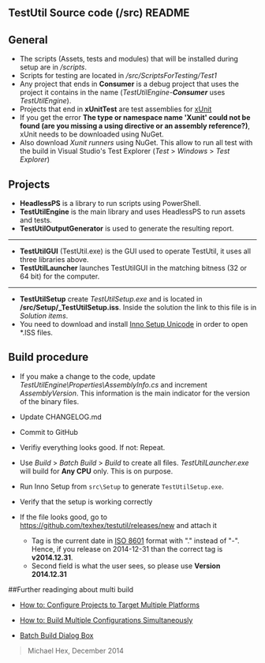 ## TestUtil Source code (/src) README


## General

 - The scripts (Assets, tests and modules) that will be installed during setup are in _/scripts_.
 - Scripts for testing are located in _/src/ScriptsForTesting/Test1_
 - Any project that ends in **Consumer** is a debug project that uses the project it contains in the name (_TestUtilEngine-**Consumer**_ uses _TestUtilEngine_).
 - Projects that end in **xUnitTest** are test assemblies for [xUnit](https://github.com/xunit/xunit)
 - If you get the error __The type or namespace name 'Xunit' could not be found (are you missing a using directive or an assembly reference?)__, xUnit needs to be downloaded using NuGet.
 - Also download _Xunit runners_ using NuGet. This allow to run all test with the build in Visual Studio's Test Explorer (_Test_ > _Windows_ > _Test Explorer_)


## Projects
 - **HeadlessPS** is a library to run scripts using PowerShell.
 - **TestUtilEngine** is the main library and uses HeadlessPS to run assets and tests.
 - **TestUtilOutputGenerator** is used to generate the resulting report.
 *** 
 - **TestUtilGUI** (TestUtil.exe) is the GUI used to operate TestUtil, it uses all three libraries above.
 - **TestUtilLauncher** launches TestUtilGUI in the matching bitness (32 or 64 bit) for the computer.
 ***
 - **TestUtilSetup** create _TestUtilSetup.exe_ and is located in **/src/Setup/_TestUtilSetup.iss**. Inside the solution the link to this file is in _Solution items_. 
 - You need to download and install [Inno Setup Unicode](http://www.jrsoftware.org/isdl.php) in order to open *.ISS files.
  

## Build procedure

  - If you make a change to the code, update _TestUtilEngine\Properties\AssemblyInfo.cs_ and increment _AssemblyVersion_. This information is the main indicator for the version of the binary files. 
  
  - Update CHANGELOG.md

  - Commit to GitHub
  
  - Verifiy everything looks good. If not: Repeat.  
  
  - Use _Build_ > _Batch Build_ > _Build_ to create all files. _TestUtilLauncher.exe_ will build for **Any CPU** only. This is on purpose. 

  - Run Inno Setup from `src\Setup` to generate `TestUtilSetup.exe`.

  - Verify that the setup is working correctly
   
  - If the file looks good, go to https://github.com/texhex/testutil/releases/new and attach it  
     
     - Tag is the current date in [ISO 8601](http://xkcd.com/1179/) format with "." instead of "-". Hence, if you release on 2014-12-31 than the correct tag is **v2014.12.31**.  
     - Second field is what the user sees, so please use **Version 2014.12.31**
   
    
    
##Further readinging about multi build
 
  * [How to: Configure Projects to Target Multiple Platforms](http://msdn.microsoft.com/en-us/library/ms165408.aspx)

  * [How to: Build Multiple Configurations Simultaneously](http://msdn.microsoft.com/en-us/library/jj651644.aspx)

  * [Batch Build Dialog Box](http://msdn.microsoft.com/en-us/library/169az28z%28v=vs.90%29.aspx)
 

  
  > Michael Hex,  December 2014
